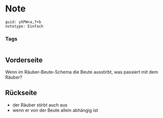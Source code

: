 # Note
```
guid: yXPW<a,7+b
notetype: Einfach
```

### Tags
```
```

## Vorderseite
Wenn im Räuber-Beute-Schema die Beute ausstirbt, was passiert mit dem Räuber?

## Rückseite
<ul>
  <li>der Räuber stirbt auch aus
  <li>wenn er von der Beute allein abhängig ist
</ul>

